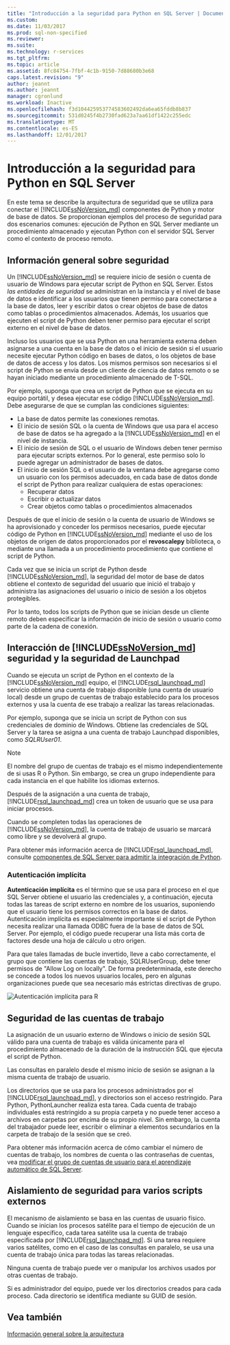 ```yaml
---
title: "Introducción a la seguridad para Python en SQL Server | Documentos de Microsoft"
ms.custom: 
ms.date: 11/03/2017
ms.prod: sql-non-specified
ms.reviewer: 
ms.suite: 
ms.technology: r-services
ms.tgt_pltfrm: 
ms.topic: article
ms.assetid: 8fc84754-7fbf-4c1b-9150-7d88680b3e68
caps.latest.revision: "9"
author: jeannt
ms.author: jeannt
manager: cgronlund
ms.workload: Inactive
ms.openlocfilehash: f3d104425953774583602492da6ea65fddb8b837
ms.sourcegitcommit: 531d0245f4b2730fad623a7aa61df1422c255edc
ms.translationtype: MT
ms.contentlocale: es-ES
ms.lasthandoff: 12/01/2017
---
```

# <a name="security-overview-for-python-in-sql-server"></a>Introducción a la seguridad para Python en SQL Server

En este tema se describe la arquitectura de seguridad que se utiliza para conectar el [!INCLUDE[ssNoVersion_md](../../includes/ssnoversion-md.md)] componentes de Python y motor de base de datos. Se proporcionan ejemplos del proceso de seguridad para dos escenarios comunes: ejecución de Python en SQL Server mediante un procedimiento almacenado y ejecutan Python con el servidor SQL Server como el contexto de proceso remoto.

## <a name="security-overview"></a>Información general sobre seguridad

Un [!INCLUDE[ssNoVersion_md](../../includes/ssnoversion-md.md)] se requiere inicio de sesión o cuenta de usuario de Windows para ejecutar script de Python en SQL Server. Estos *las entidades de seguridad* se administran en la instancia y el nivel de base de datos e identificar a los usuarios que tienen permiso para conectarse a la base de datos, leer y escribir datos o crear objetos de base de datos como tablas o procedimientos almacenados. Además, los usuarios que ejecuten el script de Python deben tener permiso para ejecutar el script externo en el nivel de base de datos.

Incluso los usuarios que se usa Python en una herramienta externa deben asignarse a una cuenta en la base de datos o el inicio de sesión si el usuario necesite ejecutar Python código en bases de datos, o los objetos de base de datos de access y los datos. Los mismos permisos son necesarios si el script de Python se envía desde un cliente de ciencia de datos remoto o se hayan iniciado mediante un procedimiento almacenado de T-SQL.

Por ejemplo, suponga que crea un script de Python que se ejecuta en su equipo portátil, y desea ejecutar ese código [!INCLUDE[ssNoVersion_md](../../includes/ssnoversion-md.md)]. Debe asegurarse de que se cumplan las condiciones siguientes:

+ La base de datos permite las conexiones remotas.
+ El inicio de sesión SQL o la cuenta de Windows que usa para el acceso de base de datos se ha agregado a la [!INCLUDE[ssNoVersion_md](../../includes/ssnoversion-md.md)] en el nivel de instancia.
+ El inicio de sesión de SQL o el usuario de Windows deben tener permiso para ejecutar scripts externos. Por lo general, este permiso solo lo puede agregar un administrador de bases de datos.
+ El inicio de sesión SQL o el usuario de la ventana debe agregarse como un usuario con los permisos adecuados, en cada base de datos donde el script de Python para realizar cualquiera de estas operaciones:
    + Recuperar datos
    + Escribir o actualizar datos
    + Crear objetos como tablas o procedimientos almacenados

Después de que el inicio de sesión o la cuenta de usuario de Windows se ha aprovisionado y conceder los permisos necesarios, puede ejecutar código de Python en [!INCLUDE[ssNoVersion_md](../../includes/ssnoversion-md.md)] mediante el uso de los objetos de origen de datos proporcionados por el **revoscalepy** biblioteca, o mediante una llamada a un procedimiento procedimiento que contiene el script de Python.

Cada vez que se inicia un script de Python desde [!INCLUDE[ssNoVersion_md](../../includes/ssnoversion-md.md)], la seguridad del motor de base de datos obtiene el contexto de seguridad del usuario que inició el trabajo y administra las asignaciones del usuario o inicio de sesión a los objetos protegibles.

Por lo tanto, todos los scripts de Python que se inician desde un cliente remoto deben especificar la información de inicio de sesión o usuario como parte de la cadena de conexión.

## <a name="interaction-of-includessnoversionmdincludesssnoversion-mdmd-security-and-launchpad-security"></a>Interacción de [!INCLUDE[ssNoVersion_md](../../includes/ssnoversion-md.md)] seguridad y la seguridad de Launchpad

Cuando se ejecuta un script de Python en el contexto de la [!INCLUDE[ssNoVersion_md](../../includes/ssnoversion-md.md)] equipo, el [!INCLUDE[rsql_launchpad_md](../../includes/rsql-launchpad-md.md)] servicio obtiene una cuenta de trabajo disponible (una cuenta de usuario local) desde un grupo de cuentas de trabajo establecido para los procesos externos y usa la cuenta de ese trabajo a realizar las tareas relacionadas.

Por ejemplo, suponga que se inicia un script de Python con sus credenciales de dominio de Windows. Obtiene las credenciales de SQL Server y la tarea se asigna a una cuenta de trabajo Launchpad disponibles, como *SQLRUser01*.

> [!NOTE]
> El nombre del grupo de cuentas de trabajo es el mismo independientemente de si usas R o Python. Sin embargo, se crea un grupo independiente para cada instancia en el que habilite los idiomas externos.

Después de la asignación a una cuenta de trabajo, [!INCLUDE[rsql_launchpad_md](../../includes/rsql-launchpad-md.md)] crea un token de usuario que se usa para iniciar procesos. 

Cuando se completen todas las operaciones de [!INCLUDE[ssNoVersion_md](../../includes/ssnoversion-md.md)], la cuenta de trabajo de usuario se marcará como libre y se devolverá al grupo.

Para obtener más información acerca de [!INCLUDE[rsql_launchpad_md](../../includes/rsql-launchpad-md.md)], consulte [componentes de SQL Server para admitir la integración de Python](../../advanced-analytics/python/new-components-in-sql-server-to-support-python-integration.md).

### <a name="implied-authentication"></a>Autenticación implícita

**Autenticación implícita** es el término que se usa para el proceso en el que SQL Server obtiene el usuario las credenciales y, a continuación, ejecuta todas las tareas de script externo en nombre de los usuarios, suponiendo que el usuario tiene los permisos correctos en la base de datos. Autenticación implícita es especialmente importante si el script de Python necesita realizar una llamada ODBC fuera de la base de datos de SQL Server. Por ejemplo, el código puede recuperar una lista más corta de factores desde una hoja de cálculo u otro origen.

Para que tales llamadas de bucle invertido, lleve a cabo correctamente, el grupo que contiene las cuentas de trabajo, SQLRUserGroup, debe tener permisos de "Allow Log on locally". De forma predeterminada, este derecho se concede a todos los nuevos usuarios locales, pero en algunas organizaciones puede que sea necesario más estrictas directivas de grupo.

![Autenticación implícita para R](media/implied-auth-python2.png)

## <a name="security-of-worker-accounts"></a>Seguridad de las cuentas de trabajo

La asignación de un usuario externo de Windows o inicio de sesión SQL válido para una cuenta de trabajo es válida únicamente para el procedimiento almacenado de la duración de la instrucción SQL que ejecuta el script de Python.

Las consultas en paralelo desde el mismo inicio de sesión se asignan a la misma cuenta de trabajo de usuario.

Los directorios que se usa para los procesos administrados por el [!INCLUDE[rsql_launchpad_md](../../includes/rsql-launchpad-md.md)], y directorios son el acceso restringido. Para Python, PythonLauncher realiza esta tarea. Cada cuenta de trabajo individuales está restringido a su propia carpeta y no puede tener acceso a archivos en carpetas por encima de su propio nivel. Sin embargo, la cuenta del trabajador puede leer, escribir o eliminar a elementos secundarios en la carpeta de trabajo de la sesión que se creó.

Para obtener más información acerca de cómo cambiar el número de cuentas de trabajo, los nombres de cuenta o las contraseñas de cuentas, vea [modificar el grupo de cuentas de usuario para el aprendizaje automático de SQL Server](../../advanced-analytics/r/modify-the-user-account-pool-for-sql-server-r-services.md).


## <a name="security-isolation-for-multiple-external-scripts"></a>Aislamiento de seguridad para varios scripts externos

El mecanismo de aislamiento se basa en las cuentas de usuario físico. Cuando se inician los procesos satélite para el tiempo de ejecución de un lenguaje específico, cada tarea satélite usa la cuenta de trabajo especificada por [!INCLUDE[rsql_launchpad_md](../../includes/rsql-launchpad-md.md)]. Si una tarea requiere varios satélites, como en el caso de las consultas en paralelo, se usa una cuenta de trabajo única para todas las tareas relacionadas.

Ninguna cuenta de trabajo puede ver o manipular los archivos usados por otras cuentas de trabajo.

Si es administrador del equipo, puede ver los directorios creados para cada proceso. Cada directorio se identifica mediante su GUID de sesión.

## <a name="see-also"></a>Vea también

[Información general sobre la arquitectura](../../advanced-analytics/python/architecture-overview-sql-server-python.md)
